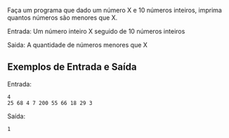 Faça um programa que dado um número X e 10 números inteiros, imprima quantos números são menores que X.

Entrada: Um número inteiro X seguido de 10 números inteiros

Saida: A quantidade de números menores que X

## Exemplos de Entrada e Saída

Entrada:

```
4
25 68 4 7 200 55 66 18 29 3
```

Saída:

```
1
```